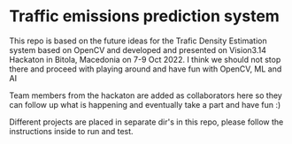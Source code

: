# Traffic emissions prediction system

This repo is based on the future ideas for the Trafic Density Estimation system based on OpenCV and developed and presented on Vision3.14 Hackaton in Bitola, Macedonia on 7-9 Oct 2022. I think we should not stop there and proceed with playing around and have fun with OpenCV, ML and AI

Team members from the hackaton are added as collaborators here so they can follow up what is happening and eventually take a part and have fun :)

Different projects are placed in separate dir's in this repo, please follow the instructions inside to run and test.
